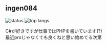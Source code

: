 ## ingen084

![status](https://github-readme-stats.vercel.app/api?username=ingen084&count_private=true&show_icons=true)
![top langs](https://github-readme-stats.vercel.app/api/top-langs/?username=ingen084&layout=compact)

C#が好きですが仕事ではPHPを書いています(?)  
最近proじゃなくても良くねと思い始めてる次第
